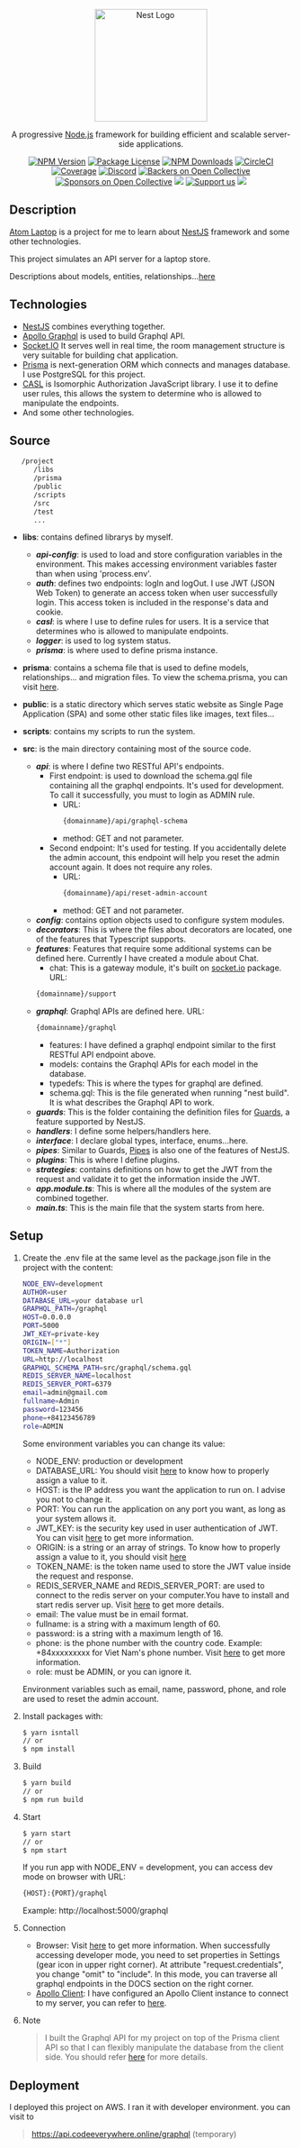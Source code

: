 <p align="center">
  <a href="http://nestjs.com/" target="blank"><img src="https://nestjs.com/img/logo-small.svg" width="200" alt="Nest Logo" /></a>
</p>

[circleci-image]: https://img.shields.io/circleci/build/github/nestjs/nest/master?token=abc123def456
[circleci-url]: https://circleci.com/gh/nestjs/nest

  <p align="center">A progressive <a href="http://nodejs.org" target="_blank">Node.js</a> framework for building efficient and scalable server-side applications.</p>
    <p align="center">
<a href="https://www.npmjs.com/~nestjscore" target="_blank"><img src="https://img.shields.io/npm/v/@nestjs/core.svg" alt="NPM Version" /></a>
<a href="https://www.npmjs.com/~nestjscore" target="_blank"><img src="https://img.shields.io/npm/l/@nestjs/core.svg" alt="Package License" /></a>
<a href="https://www.npmjs.com/~nestjscore" target="_blank"><img src="https://img.shields.io/npm/dm/@nestjs/common.svg" alt="NPM Downloads" /></a>
<a href="https://circleci.com/gh/nestjs/nest" target="_blank"><img src="https://img.shields.io/circleci/build/github/nestjs/nest/master" alt="CircleCI" /></a>
<a href="https://coveralls.io/github/nestjs/nest?branch=master" target="_blank"><img src="https://coveralls.io/repos/github/nestjs/nest/badge.svg?branch=master#9" alt="Coverage" /></a>
<a href="https://discord.gg/G7Qnnhy" target="_blank"><img src="https://img.shields.io/badge/discord-online-brightgreen.svg" alt="Discord"/></a>
<a href="https://opencollective.com/nest#backer" target="_blank"><img src="https://opencollective.com/nest/backers/badge.svg" alt="Backers on Open Collective" /></a>
<a href="https://opencollective.com/nest#sponsor" target="_blank"><img src="https://opencollective.com/nest/sponsors/badge.svg" alt="Sponsors on Open Collective" /></a>
  <a href="https://paypal.me/kamilmysliwiec" target="_blank"><img src="https://img.shields.io/badge/Donate-PayPal-ff3f59.svg"/></a>
    <a href="https://opencollective.com/nest#sponsor"  target="_blank"><img src="https://img.shields.io/badge/Support%20us-Open%20Collective-41B883.svg" alt="Support us"></a>
  <a href="https://twitter.com/nestframework" target="_blank"><img src="https://img.shields.io/twitter/follow/nestframework.svg?style=social&label=Follow"></a>
</p>
  <!--[![Backers on Open Collective](https://opencollective.com/nest/backers/badge.svg)](https://opencollective.com/nest#backer)
  [![Sponsors on Open Collective](https://opencollective.com/nest/sponsors/badge.svg)](https://opencollective.com/nest#sponsor)-->

## Description

[Atom Laptop](https://github.com/nqnghia285/atom-laptop-nestjs-graphql-be) is a project for me to learn about [NestJS](https://nestjs.com) framework and some other technologies.

This project simulates an API server for a laptop store.

Descriptions about models, entities, relationships...[here](https://github.com/nqnghia285/atom-laptop-nestjs-graphql-be/blob/main/prisma/schema.prisma)

## Technologies
- [NestJS](https://nestjs.com) combines everything together.
- [Apollo Graphql](https://www.apollographql.com) is used to build Graphql API.
- [Socket.IO](https://socket.io) It serves well in real time, the room management structure is very suitable for building chat application.
- [Prisma](https://www.prisma.io) is next-generation ORM which connects and manages database. I use PostgreSQL for this project.
- [CASL](https://casl.js.org) is Isomorphic Authorization JavaScript library. I use it to define user rules, this allows the system to determine who is allowed to manipulate the endpoints.
- And some other technologies.

## Source
```bash
   /project
      /libs
      /prisma
      /public
      /scripts
      /src
      /test
      ...
```
- **libs**: contains defined librarys by myself.
  - ***api-config***: is used to load and store configuration variables in the environment. This makes accessing environment variables faster than when using 'process.env'.
  - ***auth***: defines two endpoints: logIn and logOut. I use JWT (JSON Web Token) to generate an access token when user successfully login. This access token is included in the response's data and cookie.
  - ***casl***: is where I use to define rules for users. It is a service that determines who is allowed to manipulate endpoints.
  - ***logger***: is used to log system status.
  - ***prisma***: is where used to define prisma instance.
  
- **prisma**: contains a schema file that is used to define models, relationships... and migration files. To view the schema.prisma, you can visit [here](https://github.com/nqnghia285/atom-laptop-nestjs-graphql-be/blob/main/prisma/schema.prisma).
- **public**: is a static directory which serves static website as Single Page Application (SPA) and some other static files like images, text files...
- **scripts**: contains my scripts to run the system.
- **src**: is the main directory containing most of the source code.
   - ***api***: is where I define two RESTful API's endpoints.
      - First endpoint: is used to download the schema.gql file containing all the graphql endpoints. It's used for development. To call it successfully, you must to login as ADMIN rule.
        - URL:
            ```bash
            {domainname}/api/graphql-schema
            ```
        - method: GET and not parameter.
      - Second endpoint: It's used for testing. If you accidentally delete the admin account, this endpoint will help you reset the admin account again. It does not require any roles.
        - URL:
            ```bash
            {domainname}/api/reset-admin-account
            ```
        - method: GET and not parameter.
   - ***config***: contains option objects used to configure system modules.
   - ***decorators***: This is where the files about decorators are located, one of the features that Typescript supports.
   - ***features***: Features that require some additional systems can be defined here. Currently I have created a module about Chat.
     - chat: This is a gateway module, it's built on [socket.io](https://www.npmjs.com/package/socket.io) package. URL:
      ```bash
      {domainname}/support
      ```
   - ***graphql***: Graphql APIs are defined here. URL:
      ```bash
      {domainname}/graphql
      ```
     - features: I have defined a graphql endpoint similar to the first RESTful API endpoint above.
     - models: contains the Graphql APIs for each model in the database.
     - typedefs: This is where the types for graphql are defined.
     - schema.gql: This is the file generated when running "nest build". It is what describes the Graphql API to work.
   - ***guards***: This is the folder containing the definition files for [Guards](https://docs.nestjs.com/guards), a feature supported by NestJS.
   - ***handlers***: I define some helpers/handlers here.
   - ***interface***: I declare global types, interface, enums...here.
   - ***pipes***: Similar to Guards, [Pipes](https://docs.nestjs.com/pipes) is also one of the features of NestJS.
   - ***plugins***: This is where I define plugins.
   - ***strategies***: contains definitions on how to get the JWT from the request and validate it to get the information inside the JWT.
   - ***app.module.ts***: This is where all the modules of the system are combined together.
   - ***main.ts***: This is the main file that the system starts from here.

## Setup
   1) Create the .env file at the same level as the package.json file in the project with the content:
   
      ```bash
      NODE_ENV=development
      AUTHOR=user
      DATABASE_URL=your database url
      GRAPHQL_PATH=/graphql
      HOST=0.0.0.0
      PORT=5000
      JWT_KEY=private-key
      ORIGIN=["*"]
      TOKEN_NAME=Authorization
      URL=http://localhost
      GRAPHQL_SCHEMA_PATH=src/graphql/schema.gql
      REDIS_SERVER_NAME=localhost
      REDIS_SERVER_PORT=6379
      email=admin@gmail.com
      fullname=Admin
      password=123456
      phone=+84123456789
      role=ADMIN
      ```
      Some environment variables you can change its value:
      - NODE_ENV: production or development
      - DATABASE_URL: You should visit [here](https://www.prisma.io/docs/guides/development-environment/environment-variables) to know how to properly assign a value to it.
      - HOST: is the IP address you want the application to run on. I advise you not to change it.
      - PORT: You can run the application on any port you want, as long as your system allows it.
      - JWT_KEY: is the security key used in user authentication of JWT. You can visit [here](https://www.npmjs.com/package/jsonwebtoken) to get more information.
      - ORIGIN: is a string or an array of strings. To know how to properly assign a value to it, you should visit [here](https://developer.mozilla.org/en-US/docs/Web/HTTP/CORS)
      - TOKEN_NAME: is the token name used to store the JWT value inside the request and response.
      - REDIS_SERVER_NAME and REDIS_SERVER_PORT: are used to connect to the redis server on your computer.You have to install and start redis server up. Visit [here](https://redis.io/docs/getting-started/) to get more details.
      - email: The value must be in email format.
      - fullname: is a string with a maximum length of 60.
      - password: is a string with a maximum length of 16.
      - phone: is the phone number with the country code. Example: +84xxxxxxxxx for Viet Nam's phone number. Visit [here](https://en.wikipedia.org/wiki/National_conventions_for_writing_telephone_numbers) to get more information.
      - role: must be ADMIN, or you can ignore it.

      Environment variables such as email, name, password, phone, and role are used to reset the admin account.

   2) Install packages with:
      ```bash
      $ yarn isntall
      // or
      $ npm install
      ```
   3) Build
      ```bash
      $ yarn build
      // or
      $ npm run build
      ```

   4) Start
      ```bash
      $ yarn start
      // or
      $ npm start
      ``` 
      If you run app with NODE_ENV = development, you can access dev mode on browser with URL:
      ```bash
      {HOST}:{PORT}/graphql
      ```
      Example: http://localhost:5000/graphql

   5) Connection
      - Browser: Visit [here](https://www.apollographql.com/docs/apollo-server/v2/testing/graphql-playground) to get more information. When successfully accessing developer mode, you need to set properties in Settings (gear icon in upper right corner). At attribute "request.credentials", you change "omit" to "include". In this mode, you can traverse all graphql endpoints in the DOCS section on the right corner.
      - [Apollo Client](https://www.apollographql.com/docs/react/get-started): I have configured an Apollo Client instance to connect to my server, you can refer to [here](https://github.com/nqnghia285/atom-laptop-nextjs-fe/blob/main/utilities/apollo-client/apollo-client.config.ts).

   6) Note
      > I built the Graphql API for my project on top of the Prisma client API so that I can flexibly manipulate the database from the client side. You should refer [here](https://www.prisma.io/docs/reference/api-reference/prisma-client-reference#model-queries) for more details.

## Deployment
   I deployed this project on AWS. I ran it with developer environment. you can visit to
   > https://api.codeeverywhere.online/graphql (temporary)